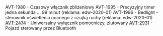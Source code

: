 AVT-1980 - Czasowy włącznik zbliżeniowy
AVT-1995 - Precyzyjny timer jedna sekunda ... 99 minut (reklama: edw-2020-01)
AVT-1996 - Bedlight - sterownik oświetlenia nocnego z czujką ruchy (reklama: edw-2020-01)
[AVT-2474](https://sklep.avt.pl/pl/products/uniwersalny-wylacznik-pomocniczy-zlutowany-avt2474-171139.html?query_id=2&utm_content=AVT2474&smclient=ae9e131a-7056-4d70-a352-743a29e9d78a&utm_source=salesmanago&utm_medium=email&utm_campaign=avt2474) - Uniwersalny wyłącznik pomocniczy, zlutowany 
[AVT-2931](https://sklep.avt.pl/pl/products/pojazd-sterowany-przez-bluetooth-pcb-i-mikroprocesor-do-projektu-avt2931-176595.html?query_id=2) - Pojazd sterowany przez Bluetooth